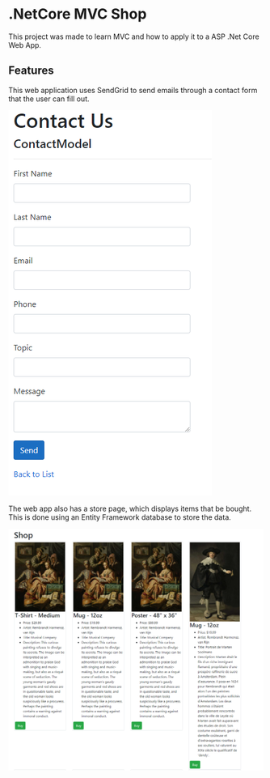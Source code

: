 # .NetCore MVC Shop
This project was made to learn MVC and how to apply it to a ASP .Net Core Web App.

## Features
This web application uses SendGrid to send emails through a contact form that the user can fill out.

![contactpage](./Images/contactus.PNG)

The web app also has a store page, which displays items that be bought.
This is done using an Entity Framework database to store the data.

![store](./Images/shop.PNG)

 
